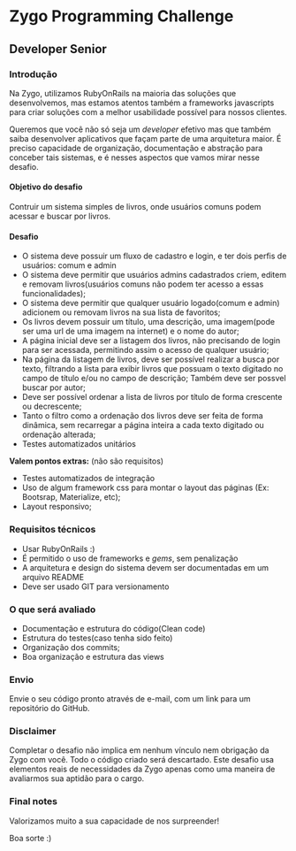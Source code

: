 # Zygo Programming Challenge
## Developer Senior

### Introdução

Na Zygo, utilizamos RubyOnRails na maioria das soluções que desenvolvemos,
mas estamos atentos também a frameworks javascripts para criar soluções
com a melhor usabilidade possível para nossos clientes.

Queremos que você não só seja um _developer_ efetivo mas que também saiba
desenvolver aplicativos que façam parte de uma arquitetura maior. É preciso
capacidade de organização, documentação e abstração para conceber tais
sistemas, e é nesses aspectos que vamos mirar nesse desafio.

#### Objetivo do desafio

Contruir um sistema simples de livros, onde usuários comuns podem acessar e buscar por livros.

#### Desafio

* O sistema deve possuir um fluxo de cadastro e login, e ter dois perfis de usuários: comum e admin
* O sistema deve permitir que usuários admins cadastrados criem, editem e removam livros(usuários comuns não podem ter acesso a essas funcionalidades);
* O sistema deve permitir que qualquer usuário logado(comum e admin) adicionem ou removam livros na sua lista de favoritos;
* Os livros devem possuir um título, uma descrição, uma imagem(pode ser uma url de uma imagem na internet) e o nome do autor;
* A página inicial deve ser a listagem dos livros, não precisando de login para ser acessada, permitindo assim o acesso de qualquer usuário;
* Na página da listagem de livros, deve ser possível realizar a busca por texto, filtrando a lista para exibir livros que possuam o texto digitado no campo de título e/ou no campo de descrição; Também deve ser possvel buscar por autor;
* Deve ser possível ordenar a lista de livros por título de forma crescente ou decrescente;
* Tanto o filtro como a ordenação dos livros deve ser feita de forma dinâmica, sem recarregar a página inteira a cada texto digitado ou ordenação alterada;
* Testes automatizados unitários

**Valem pontos extras:** (não são requisitos)

* Testes automatizados de integração
* Uso de algum framework css para montar o layout das páginas (Ex: Bootsrap, Materialize, etc);
* Layout responsivo;

### Requisitos técnicos

* Usar RubyOnRails :)
* É permitido o uso de frameworks e _gems_, sem penalização
* A arquitetura e design do sistema devem ser documentadas em um arquivo README
* Deve ser usado GIT para versionamento

### O que será avaliado

* Documentação e estrutura do código(Clean code)
* Estrutura do testes(caso tenha sido feito)
* Organização dos commits;
* Boa organização e estrutura das views

### Envio

Envie o seu código pronto através de e-mail, com um link para um repositório
do GitHub.

### Disclaimer

Completar o desafio não implica em nenhum vínculo nem obrigação da Zygo
com você. Todo o código criado será descartado. Este desafio usa elementos
reais de necessidades da Zygo apenas como uma maneira de avaliarmos sua
aptidão para o cargo.

### Final notes

Valorizamos muito a sua capacidade de nos surpreender!

Boa sorte :)
